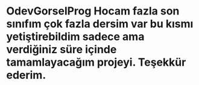 # OdevGorselProg Hocam fazla son sınıfım çok fazla dersim var bu kısmı yetiştirebildim sadece ama verdiğiniz süre içinde tamamlayacağım projeyi. Teşekkür ederim.
